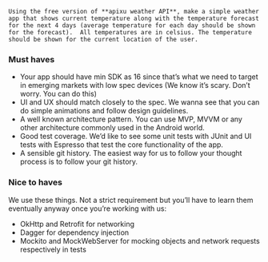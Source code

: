 `Using the free version of **apixu weather API**, make a simple weather app that shows current temperature along with the temperature forecast for the next 4 days (average temperature for each day should be shown for the forecast).  All temperatures are in celsius. The temperature should be shown for the current location of the user.`


### Must haves
 - Your app should have min SDK as 16 since that’s what we need to target in emerging markets with low spec devices (We know it’s scary. Don’t worry. You can do this)
- UI and UX should match closely to the spec. We wanna see that you can do simple animations and follow design guidelines.
 - A well known architecture pattern. You can use MVP, MVVM or any other architecture commonly used in the Android world.
 - Good test coverage. We’d like to see some unit tests with JUnit and UI tests with Espresso that test the core functionality of the app.
- A sensible git history. The easiest way for us to follow your thought process is to follow your git history.


### Nice to haves

We use these things. Not a strict requirement but you’ll have to learn them eventually anyway once you’re working with us:

- OkHttp and Retrofit for networking
- Dagger for dependency injection
- Mockito and MockWebServer for mocking objects and network requests respectively in tests
